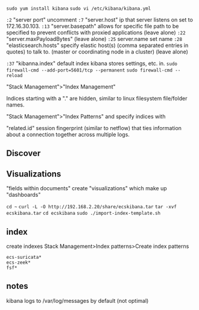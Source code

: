 `sudo yum install kibana`
`sudo vi /etc/kibana/kibana.yml`

`:2` "server port" uncomment
`:7` "server.host" ip that server listens on set to 172.16.30.103.
`:13` "server.basepath" allows for specific file path to be specified to prevent conflicts with proxied applications (leave alone)
`:22` "server.maxPayloadBytes" (leave alone)
`:25` server.name set name
`:28` "elasticsearch.hosts"  specify elastic host(s) (comma separated entries in quotes) to talk to. (master or coordinating node in a cluster) (leave alone)

`:37` "kibanna.index" default index kibana stores settings, etc. in.
`sudo firewall-cmd --add-port=5601/tcp --permanent`
`sudo firewall-cmd --reload`


"Stack Management">"Index Management"

Indices starting with a "." are hidden, similar to linux filesystem file/folder names.

"Stack Management">"Index Patterns" and specify indices with

"related.id" session fingerprint (similar to netflow) that ties information about a connection together across multiple logs.


## Discover



## Visualizations
"fields within documents" create "visualizations" which make up "dashboards"

`cd ~`
`curl -L -O http://192.168.2.20/share/ecskibana.tar`
`tar -xvf ecskibana.tar`
`cd ecskibana`
`sudo ./import-index-template.sh`


## index
create indexes
Stack Management>Index patterns>Create index patterns
```
ecs-suricata*
ecs-zeek*
fsf*
```

## notes
kibana logs to /var/log/messages by default (not optimal)
